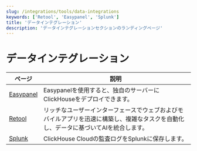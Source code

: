 ```yaml
---
slug: /integrations/tools/data-integrations
keywords: ['Retool', 'Easypanel', 'Splunk']
title: 'データインテグレーション'
description: 'データインテグレーションセクションのランディングページ'
---
```



# データインテグレーション

| ページ      | 説明                                                                                                                     |
|-----------|-------------------------------------------------------------------------------------------------------------------------|
| [Easypanel](/integrations/easypanel) | Easypanelを使用すると、独自のサーバーにClickHouseをデプロイできます。                                                                    |
| [Retool](/integrations/retool)    | リッチなユーザーインターフェースでウェブおよびモバイルアプリを迅速に構築し、複雑なタスクを自動化し、データに基づいてAIを統合します。 |
| [Splunk](/integrations/audit-splunk)     | ClickHouse Cloudの監査ログをSplunkに保存します。                                                                                  |
